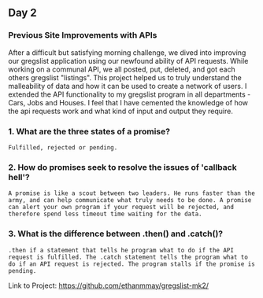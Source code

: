 ## Day 2

### Previous Site Improvements with APIs

After a difficult but satisfying morning challenge, we dived into improving our gregslist application using our newfound ability of API requests. While working on a communal API, we all posted, put, deleted, and got each others gregslist "listings". This project helped us to truly understand the malleability of data and how it can be used to create a network of users. I extended the API functionality to my gregslist program in all departments - Cars, Jobs and Houses. I feel that I have cemented the knowledge of how the api requests work and what kind of input and output they require.

### 1. What are the three states of a promise?

```Fulfilled, rejected or pending.```

### 2. How do promises seek to resolve the issues of 'callback hell'?

```A promise is like a scout between two leaders. He runs faster than the army, and can help communicate what truly needs to be done. A promise can alert your own program if your request will be rejected, and therefore spend less timeout time waiting for the data.```

### 3. What is the difference between .then() and .catch()?

```.then if a statement that tells he program what to do if the API request is fulfilled. The .catch statement tells the program what to do if an API request is rejected. The program stalls if the promise is pending.```

Link to Project: https://github.com/ethanmmay/gregslist-mk2/